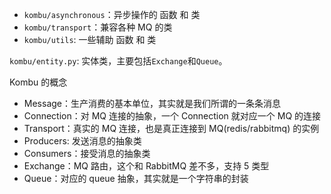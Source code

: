
- `kombu/asynchronous`：异步操作的 函数 和 类
- `kombu/transport`：兼容各种 MQ 的类
- `kombu/utils`: 一些辅助 函数 和 类

`kombu/entity.py`: 实体类，主要包括`Exchange`和`Queue`。

Kombu 的概念

- Message：生产消费的基本单位，其实就是我们所谓的一条条消息
- Connection：对 MQ 连接的抽象，一个 Connection 就对应一个 MQ 的连接
- Transport：真实的 MQ 连接，也是真正连接到 MQ(redis/rabbitmq) 的实例
- Producers: 发送消息的抽象类
- Consumers：接受消息的抽象类
- Exchange：MQ 路由，这个和 RabbitMQ 差不多，支持 5 类型
- Queue：对应的 queue 抽象，其实就是一个字符串的封装
